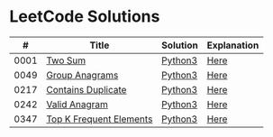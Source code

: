 LeetCode Solutions
==================

| # | Title | Solution | Explanation |
|---| ----- | -------- | ----------- |
|0001|[Two Sum](https://leetcode.com/problems/two-sum/) | [Python3](./solutions/0001_two_sum/two_sum.py)|[Here](./solutions/0001_two_sum/README.md)|
|0049|[Group Anagrams](https://leetcode.com/problems/group-anagrams/) | [Python3](./solutions/0049_group_anagrams/group_anagrams.py)|[Here](./solutions/0049_group_anagrams/README.md)|
|0217|[Contains Duplicate](https://leetcode.com/problems/contains-duplicate/) | [Python3](./solutions/0217_contains_duplicate/contains_duplicate.py)|[Here](./solutions/0217_contains_duplicate/README.md)|
|0242|[Valid Anagram](https://leetcode.com/problems/valid-anagram/) | [Python3](./solutions/0242_valid_anagram/valid_anagram.py)|[Here](./solutions/0242_valid_anagram/README.md)|
|0347|[Top K Frequent Elements](https://leetcode.com/problems/top-k-frequent-elements/) | [Python3](./solutions/0347_top_k_frequent_elements/top_k_frequent_elements.py)|[Here](./solutions/0347_top_k_frequent_elements/README.md)|